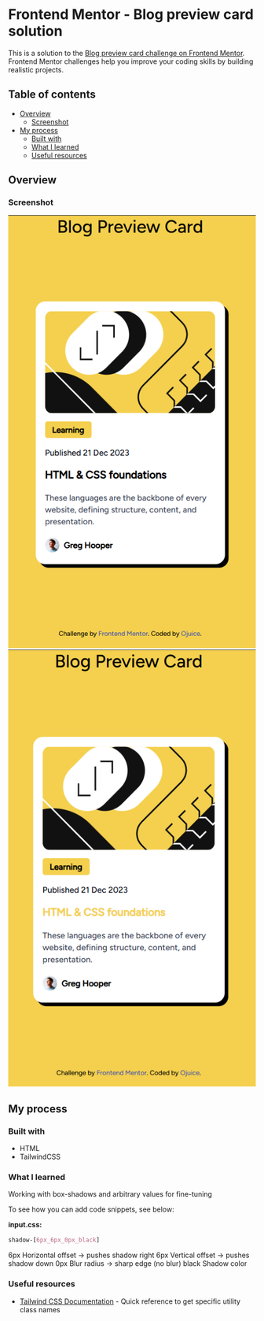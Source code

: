 # Frontend Mentor - Blog preview card solution

This is a solution to the [Blog preview card challenge on Frontend Mentor](https://www.frontendmentor.io/challenges/blog-preview-card-ckPaj01IcS). Frontend Mentor challenges help you improve your coding skills by building realistic projects. 

## Table of contents

- [Overview](#overview)
  - [Screenshot](#screenshot)
- [My process](#my-process)
  - [Built with](#built-with)
  - [What I learned](#what-i-learned)
  - [Useful resources](#useful-resources)

## Overview

### Screenshot

![](./assets/images/screenshot1.png)
![](./assets/images/screenshot2.png)

## My process

### Built with

- HTML
- TailwindCSS

### What I learned

Working with box-shadows and arbitrary values for fine-tuning

To see how you can add code snippets, see below:

**input.css:**
```css
shadow-[6px_6px_0px_black]
```
6px	Horizontal offset → pushes shadow right
6px	Vertical offset → pushes shadow down
0px	Blur radius → sharp edge (no blur)
black	Shadow color


### Useful resources

- [Tailwind CSS Documentation](https://tailwindcss.com/docs/styling-with-utility-classes) - Quick reference to get specific utility class names